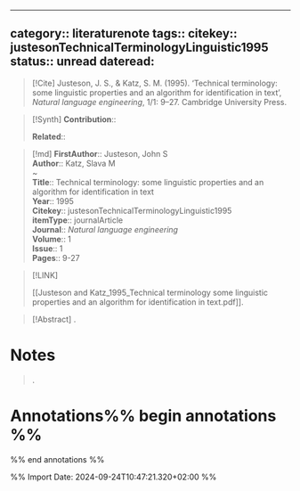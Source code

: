 
---
category:: literaturenote
tags:: 
citekey:: justesonTechnicalTerminologyLinguistic1995
status:: unread
dateread:
---

> [!Cite]
> Justeson, J. S., & Katz, S. M. (1995). ‘Technical terminology: some linguistic properties and an algorithm for identification in text’, _Natural language engineering_, 1/1: 9–27. Cambridge University Press.

>[!Synth]
>**Contribution**:: 
>
>**Related**:: 
>

>[!md]
> **FirstAuthor**:: Justeson, John S  
> **Author**:: Katz, Slava M  
~    
> **Title**:: Technical terminology: some linguistic properties and an algorithm for identification in text  
> **Year**:: 1995   
> **Citekey**:: justesonTechnicalTerminologyLinguistic1995  
> **itemType**:: journalArticle  
> **Journal**:: *Natural language engineering*  
> **Volume**:: 1  
> **Issue**:: 1   
> **Pages**:: 9-27    

> [!LINK] 
>
> [[Justeson and Katz_1995_Technical terminology some linguistic properties and an algorithm for identification in text.pdf]].

> [!Abstract]
>.
> 
# Notes
>.


# Annotations%% begin annotations %%


%% end annotations %%

%% Import Date: 2024-09-24T10:47:21.320+02:00 %%
